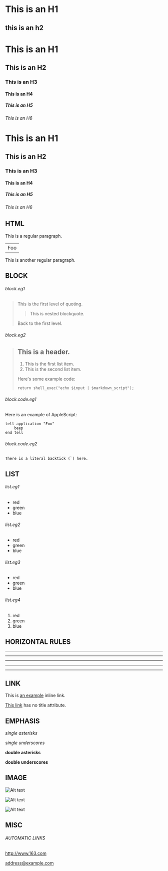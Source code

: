 This is an H1
=============

this is an h2
---------------

# This is an H1
## This is an H2
### This is an H3
#### This is an H4
##### This is an H5
###### This is an H6

# This is an H1 #
## This is an H2 #
### This is an H3 #
#### This is an H4 #
##### This is an H5 #
###### This is an H6 #

## HTML ##
This is a regular paragraph.

<table>
    <tr>
        <td>Foo</td>
    </tr>
</table>

This is another regular paragraph.

## BLOCK ##
###### block.eg1 #
> This is the first level of quoting.
>
> > This is nested blockquote.
>
> Back to the first level.

###### block.eg2 #
> ## This is a header.
> 
> 1.   This is the first list item.
> 2.   This is the second list item.
> 
> Here's some example code:
> 
>     return shell_exec("echo $input | $markdown_script");

###### block.code.eg1 #
Here is an example of AppleScript:

    tell application "Foo"
        beep
    end tell

###### block.code.eg2 #
``There is a literal backtick (`) here.``

## LIST ##

###### list.eg1 #
*  red
*  green
*  blue

###### list.eg2 #
+  red
+  green
+  blue

###### list.eg3 #
-  red
-  green
-  blue

###### list.eg4 #
1. red
2. green
3. blue

## HORIZONTAL RULES #

* * *
***
******
- - -
---------------------------------

## LINK #
This is [an example](http://example.com/ "Title") inline link.

[This link](http://example.net/) has no title attribute.

## EMPHASIS #

*single asterisks*

_single underscores_

**double asterisks**

__double underscores__

## IMAGE #
![Alt text](/path/to/img.jpg)

![Alt text](/path/to/img.jpg "Optional title")

![Alt text](http://www.google.com.hk/images/srpr/logo3w.png "Optional title")

## MISC #
###### AUTOMATIC LINKS  #
<http://www.163.com>

<address@example.com>
